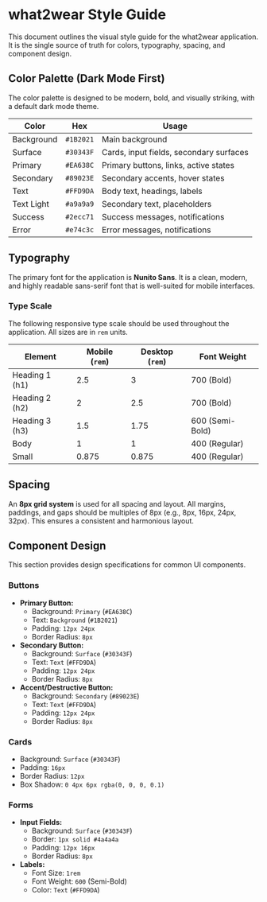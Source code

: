 # what2wear Style Guide

This document outlines the visual style guide for the what2wear application. It is the single source of truth for colors, typography, spacing, and component design.

## Color Palette (Dark Mode First)

The color palette is designed to be modern, bold, and visually striking, with a default dark mode theme.

| Color      | Hex       | Usage                               |
| ---------- | --------- | ----------------------------------- |
| Background | `#1B2021` | Main background                     |
| Surface    | `#30343F` | Cards, input fields, secondary surfaces |
| Primary    | `#EA638C` | Primary buttons, links, active states |
| Secondary  | `#89023E` | Secondary accents, hover states     |
| Text       | `#FFD9DA` | Body text, headings, labels         |
| Text Light | `#a9a9a9` | Secondary text, placeholders        |
| Success    | `#2ecc71` | Success messages, notifications     |
| Error      | `#e74c3c` | Error messages, notifications       |

## Typography

The primary font for the application is **Nunito Sans**. It is a clean, modern, and highly readable sans-serif font that is well-suited for mobile interfaces.

### Type Scale

The following responsive type scale should be used throughout the application. All sizes are in `rem` units.

| Element         | Mobile (`rem`) | Desktop (`rem`) | Font Weight |
| --------------- | -------------- | --------------- | ----------- |
| Heading 1 (h1)  | 2.5            | 3               | 700 (Bold)  |
| Heading 2 (h2)  | 2              | 2.5             | 700 (Bold)  |
| Heading 3 (h3)  | 1.5            | 1.75            | 600 (Semi-Bold) |
| Body            | 1              | 1               | 400 (Regular) |
| Small           | 0.875          | 0.875           | 400 (Regular) |

## Spacing

An **8px grid system** is used for all spacing and layout. All margins, paddings, and gaps should be multiples of 8px (e.g., 8px, 16px, 24px, 32px). This ensures a consistent and harmonious layout.

## Component Design

This section provides design specifications for common UI components.

### Buttons

- **Primary Button:**
  - Background: `Primary` (`#EA638C`)
  - Text: `Background` (`#1B2021`)
  - Padding: `12px 24px`
  - Border Radius: `8px`
- **Secondary Button:**
  - Background: `Surface` (`#30343F`)
  - Text: `Text` (`#FFD9DA`)
  - Padding: `12px 24px`
  - Border Radius: `8px`
- **Accent/Destructive Button:**
  - Background: `Secondary` (`#89023E`)
  - Text: `Text` (`#FFD9DA`)
  - Padding: `12px 24px`
  - Border Radius: `8px`

### Cards

- Background: `Surface` (`#30343F`)
- Padding: `16px`
- Border Radius: `12px`
- Box Shadow: `0 4px 6px rgba(0, 0, 0, 0.1)`

### Forms

- **Input Fields:**
  - Background: `Surface` (`#30343F`)
  - Border: `1px solid #4a4a4a`
  - Padding: `12px 16px`
  - Border Radius: `8px`
- **Labels:**
  - Font Size: `1rem`
  - Font Weight: `600` (Semi-Bold)
  - Color: `Text` (`#FFD9DA`)